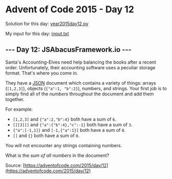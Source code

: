 # Advent of Code 2015 - Day 12

Solution for this day: [year2015day12.py](year2015day12.py)

My input for this day: [input.txt](input.txt)

## \--- Day 12: JSAbacusFramework.io ---

Santa's Accounting-Elves need help balancing the books after a recent order.
Unfortunately, their accounting software uses a peculiar storage format.
That's where you come in.

They have a [JSON](http://json.org/) document which contains a variety of
things: arrays (`[1,2,3]`), objects (`{"a":1, "b":2}`), numbers, and strings.
Your first job is to simply find all of the _numbers_ throughout the document
and add them together.

For example:

  * `[1,2,3]` and `{"a":2,"b":4}` both have a sum of `6`.
  * `[[[3]]]` and `{"a":{"b":4},"c":-1}` both have a sum of `3`.
  * `{"a":[-1,1]}` and `[-1,{"a":1}]` both have a sum of `0`.
  * `[]` and `{}` both have a sum of `0`.

You will not encounter any strings containing numbers.

What is the _sum of all numbers_ in the document?



Source: [https://adventofcode.com/2015/day/12](https://adventofcode.com/2015/day/12)
